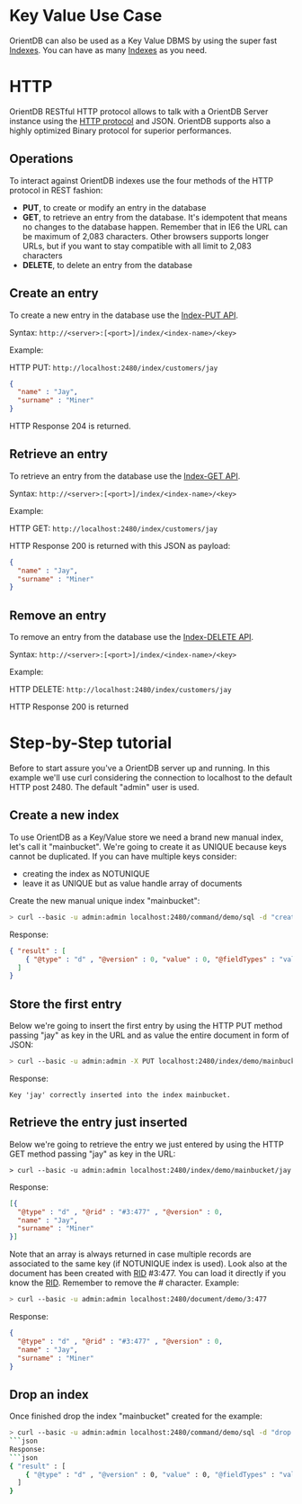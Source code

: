 
# Key Value Use Case

OrientDB can also be used as a Key Value DBMS by using the super fast [Indexes](../indexing/Indexes.md). You can have as many [Indexes](../indexing/Indexes.md) as you need.

# HTTP
OrientDB RESTful HTTP protocol allows to talk with a OrientDB Server instance using the [HTTP protocol](../misc/OrientDB-REST.md) and JSON. OrientDB supports also a highly optimized Binary protocol for superior performances.

## Operations
To interact against OrientDB indexes use the four methods of the HTTP protocol in REST fashion:

- **PUT**, to create or modify an entry in the database
- **GET**, to retrieve an entry from the database. It's idempotent that means no changes to the database happen. Remember that in IE6 the URL can be maximum of 2,083 characters. Other browsers supports longer URLs, but if you want to stay compatible with all limit to 2,083 characters
- **DELETE**, to delete an entry from the database

## Create an entry ##
To create a new entry in the database use the [Index-PUT API](../misc/OrientDB-REST.md#put---index).

Syntax: ```http://<server>:[<port>]/index/<index-name>/<key>```

Example:

HTTP PUT: ```http://localhost:2480/index/customers/jay```
```json   
{
  "name" : "Jay",
  "surname" : "Miner"
}
```

HTTP Response 204 is returned.

## Retrieve an entry ##
To retrieve an entry from the database use the [Index-GET API](../misc/OrientDB-REST.md#put---index).

Syntax: ```http://<server>:[<port>]/index/<index-name>/<key>```

Example:

HTTP GET: ```http://localhost:2480/index/customers/jay```

HTTP Response 200 is returned with this JSON as payload:

```json   
{
  "name" : "Jay",
  "surname" : "Miner"
}
```
## Remove an entry ##
To remove an entry from the database use the [Index-DELETE API](../misc/OrientDB-REST.md#put---index).

Syntax: ```http://<server>:[<port>]/index/<index-name>/<key>```

Example:

HTTP DELETE: ```http://localhost:2480/index/customers/jay```

HTTP Response 200 is returned

# Step-by-Step tutorial

Before to start assure you've a OrientDB server up and running. In this example we'll use curl considering the connection to localhost to the default HTTP post 2480. The default "admin" user is used.

## Create a new index
To use OrientDB as a Key/Value store we need a brand new manual index, let's call it "mainbucket". We're going to create it as UNIQUE because keys cannot be duplicated. If you can have multiple keys consider:
- creating the index as NOTUNIQUE
- leave it as UNIQUE but as value handle array of documents

Create the new manual unique index "mainbucket":
```sh
> curl --basic -u admin:admin localhost:2480/command/demo/sql -d "create index mainbucket UNIQUE STRING"
```
Response:
```json   
{ "result" : [ 
    { "@type" : "d" , "@version" : 0, "value" : 0, "@fieldTypes" : "value=l" }
  ]
}
```

## Store the first entry
Below we're going to insert the first entry by using the HTTP PUT method passing "jay" as key in the URL and as value the entire document in form of JSON:
```sh
> curl --basic -u admin:admin -X PUT localhost:2480/index/demo/mainbucket/jay -d "{'@class': 'V', 'name':'Jay','surname':'Miner'}"
```
Response:
```
Key 'jay' correctly inserted into the index mainbucket.
```

## Retrieve the entry just inserted
Below we're going to retrieve the entry we just entered by using the HTTP GET method passing "jay" as key in the URL:
```
> curl --basic -u admin:admin localhost:2480/index/demo/mainbucket/jay
```
Response:
```json
[{
  "@type" : "d" , "@rid" : "#3:477" , "@version" : 0,
  "name" : "Jay",
  "surname" : "Miner"
}]
```
Note that an array is always returned in case multiple records are associated to the same key (if NOTUNIQUE index is used). Look also at the document has been created with [RID](../datamodeling/Concepts.md#record-id) #3:477. You can load it directly if you know the [RID](../datamodeling/Concepts.md#record-id). Remember to remove the # character. Example:

```sh
> curl --basic -u admin:admin localhost:2480/document/demo/3:477
```
Response:
```json
{
  "@type" : "d" , "@rid" : "#3:477" , "@version" : 0,
  "name" : "Jay",
  "surname" : "Miner"
}
```

## Drop an index
Once finished drop the index "mainbucket" created for the example:
```sh
> curl --basic -u admin:admin localhost:2480/command/demo/sql -d "drop index mainbucket"
```json
Response:
```json   
{ "result" : [ 
    { "@type" : "d" , "@version" : 0, "value" : 0, "@fieldTypes" : "value=l" }
  ]
}
```
